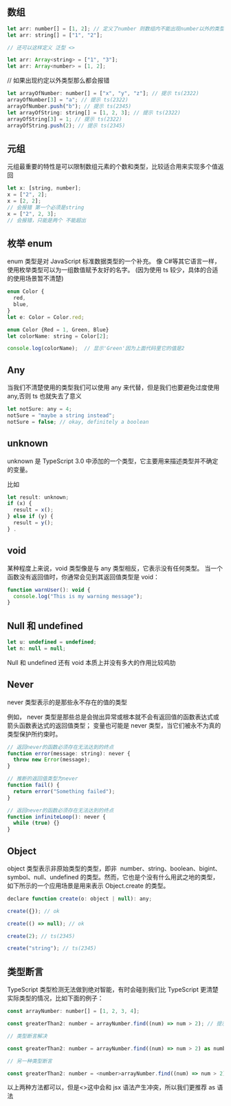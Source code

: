 ## 数组

```js
let arr: number[] = [1, 2]; // 定义了number 则数组内不能出现number以外的类型
let arr: string[] = ["1", "2"];

// 还可以这样定义 泛型 <>

let arr: Array<string> = ["1", "3"];
let arr: Array<number> = [1, 2];
```

// 如果出现约定以外类型那么都会报错

```js
let arrayOfNumber: number[] = ["x", "y", "z"]; // 提示 ts(2322)
arrayOfNumber[3] = "a"; // 提示 ts(2322)
arrayOfNumber.push("b"); // 提示 ts(2345)
let arrayOfString: string[] = [1, 2, 3]; // 提示 ts(2322)
arrayOfString[3] = 1; // 提示 ts(2322)
arrayOfString.push(2); // 提示 ts(2345)
```

## 元组

元组最重要的特性是可以限制数组元素的个数和类型，比较适合用来实现多个值返回

```js
let x: [string, number];
x = ["2", 2];
x = [2, 2];
// 会报错 第一个必须是string
x = ["2", 2, 3];
// 会报错，只能是两个 不能超出
```

## 枚举 enum

enum 类型是对 JavaScript 标准数据类型的一个补充。 像 C#等其它语言一样，使用枚举类型可以为一组数值赋予友好的名字。
(因为使用 ts 较少，具体的合适的使用场景暂不清楚)

```js
enum Color {
  red,
  blue,
}
let e: Color = Color.red;

enum Color {Red = 1, Green, Blue}
let colorName: string = Color[2];

console.log(colorName);  // 显示'Green'因为上面代码里它的值是2
```

## Any

当我们不清楚使用的类型我们可以使用 any 来代替，但是我们也要避免过度使用 any,否则 ts 也就失去了意义

```js
let notSure: any = 4;
notSure = "maybe a string instead";
notSure = false; // okay, definitely a boolean
```

## unknown

unknown 是 TypeScript 3.0 中添加的一个类型，它主要用来描述类型并不确定的变量。

比如

```js
let result: unknown;
if (x) {
  result = x();
} else if (y) {
  result = y();
} .
```

## void

某种程度上来说，void 类型像是与 any 类型相反，它表示没有任何类型。 当一个函数没有返回值时，你通常会见到其返回值类型是 void：

```js
function warnUser(): void {
  console.log("This is my warning message");
}
```

## Null 和 undefined

```js
let u: undefined = undefined;
let n: null = null;
```

Null 和 undefined 还有 void 本质上并没有多大的作用比较鸡肋

## Never

never 类型表示的是那些永不存在的值的类型

例如， never 类型是那些总是会抛出异常或根本就不会有返回值的函数表达式或箭头函数表达式的返回值类型； 变量也可能是 never 类型，当它们被永不为真的类型保护所约束时。

```js
// 返回never的函数必须存在无法达到的终点
function error(message: string): never {
  throw new Error(message);
}

// 推断的返回值类型为never
function fail() {
  return error("Something failed");
}

// 返回never的函数必须存在无法达到的终点
function infiniteLoop(): never {
  while (true) {}
}
```

## Object

object 类型表示非原始类型的类型，即非  number、string、boolean、bigint、symbol、null、undefined 的类型。然而，它也是个没有什么用武之地的类型，如下所示的一个应用场景是用来表示 Object.create 的类型。

```js
declare function create(o: object | null): any;

create({}); // ok

create(() => null); // ok

create(2); // ts(2345)

create("string"); // ts(2345)
```

## 类型断言

TypeScript 类型检测无法做到绝对智能，有时会碰到我们比 TypeScript 更清楚实际类型的情况，比如下面的例子：

```js
const arrayNumber: number[] = [1, 2, 3, 4];

const greaterThan2: number = arrayNumber.find((num) => num > 2); // 提示 ts(2322)

// 类型断言解决

const greaterThan2: number = arrayNumber.find((num) => num > 2) as number;

// 另一种类型断言

const greaterThan2: number = <number>arrayNumber.find((num) => num > 2);

```

以上两种方法都可以，但是<>这中会和 jsx 语法产生冲突，所以我们更推荐 as 语法
